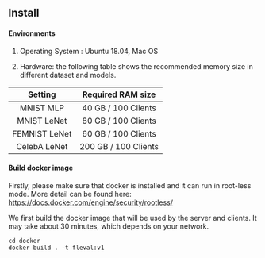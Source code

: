## Install

#### Environments

1. Operating System : Ubuntu 18.04, Mac OS

2. Hardware: the following table shows the recommended memory size in different dataset and models.

|    Setting    |  Required RAM size   |
| :-----------: | :------------------: |
|   MNIST MLP   | 40 GB / 100 Clients  |
|  MNIST LeNet  | 80 GB / 100 Clients  |
| FEMNIST LeNet | 60 GB / 100 Clients  |
| CelebA LeNet  | 200 GB / 100 Clients |

#### Build docker image

Firstly, please make sure that docker is installed and it can run in root-less mode. More detail can be found here: https://docs.docker.com/engine/security/rootless/

We first build the docker image that will be used by the server and clients. It may take about 30 minutes, which depends on your network.

```shell script
cd docker
docker build . -t fleval:v1
```

